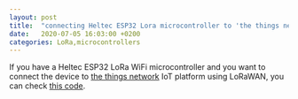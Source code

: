 ```yaml
---
layout: post
title:  "connecting Heltec ESP32 Lora microcontroller to 'the things network'"
date:   2020-07-05 16:03:00 +0200
categories: LoRa,microcontrollers
---
```

If you have a Heltec ESP32 LoRa WiFi microcontroller and you want to connect the device to [the things network](https://www.thethingsnetwork.org/) IoT platform using LoRaWAN, you can check [this code](https://github.com/ferrithemaker/Jumble/tree/master/ESP32-Heltec-LORA-TTN).

